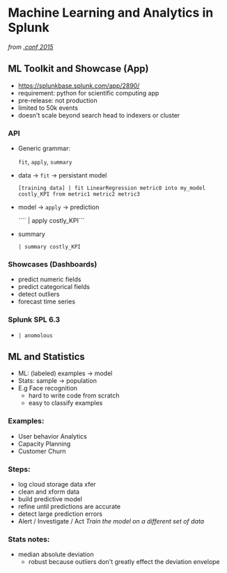 # Machine Learning and Analytics in Splunk

_from [.conf 2015](http://adrichman.github.io/SplunkConf2015/)_

## ML Toolkit and Showcase (App)
* https://splunkbase.splunk.com/app/2890/
* requirement: python for scientific computing app
* pre-release: not production
* limited to 50k events
* doesn't scale beyond search head to indexers or cluster

### API
* Generic grammar:

    `fit`, `apply`, `summary`
* data -> `fit` -> persistant model

    ```[training data] | fit LinearRegression metric0 into my_model costly_KPI from metric1 metric2 metric3```
* model -> `apply` -> prediction

    ```` | apply costly_KPI``` 
* summary

    ```| summary costly_KPI```

### Showcases (Dashboards)
* predict numeric fields
* predict categorical fields
* detect outliers
* forecast time series


### Splunk SPL 6.3

* `| anomolous`

## ML and Statistics

* ML: (labeled) examples -> model
* Stats: sample -> population
* E.g Face recognition
    - hard to write code from scratch
    - easy to classify examples

### Examples: 
* User behavior Analytics
* Capacity Planning
* Customer Churn

### Steps:
* log cloud storage data xfer
* clean and xform data
* build predictive model
* refine until predictions are accurate
* detect large prediction errors
* Alert / Investigate / Act
_Train the model on a different set of data_

### Stats notes:
* median absolute deviation 
    * robust because outliers don't greatly effect the deviation envelope
